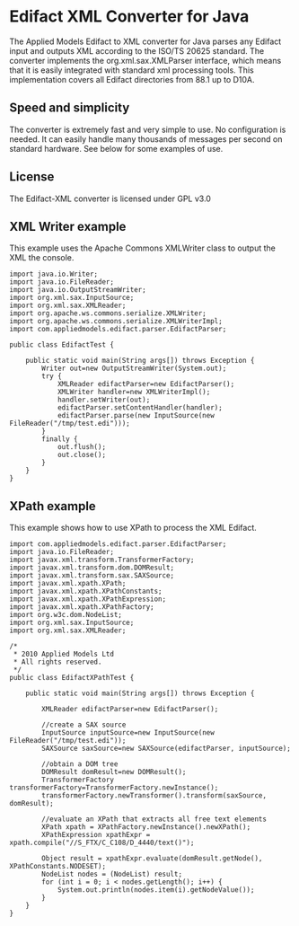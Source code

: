 Edifact XML Converter for Java
==============================

The Applied Models Edifact to XML converter for Java parses any Edifact input and outputs XML according to the ISO/TS 20625 standard. 
The converter implements the org.xml.sax.XMLParser interface, which means that it is easily integrated with standard xml processing tools. 
This implementation covers all Edifact directories from 88.1 up to D10A. 

Speed and simplicity
--------------------

The converter is extremely fast and very simple to use. No configuration is needed. 
It can easily handle many thousands of messages per second on standard hardware. 
See below for some examples of use.

License
-------
The Edifact-XML converter is licensed under GPL v3.0


XML Writer example
------------------

This example uses the Apache Commons XMLWriter class to output the XML the console.


	import java.io.Writer;
	import java.io.FileReader;
	import java.io.OutputStreamWriter;
	import org.xml.sax.InputSource;
	import org.xml.sax.XMLReader;
	import org.apache.ws.commons.serialize.XMLWriter;
	import org.apache.ws.commons.serialize.XMLWriterImpl;
	import com.appliedmodels.edifact.parser.EdifactParser;
	
	public class EdifactTest {
	
	    public static void main(String args[]) throws Exception {
	        Writer out=new OutputStreamWriter(System.out);
	        try {
	            XMLReader edifactParser=new EdifactParser();
	            XMLWriter handler=new XMLWriterImpl();
	            handler.setWriter(out);
	            edifactParser.setContentHandler(handler);
	            edifactParser.parse(new InputSource(new FileReader("/tmp/test.edi")));
	        }
	        finally {
	            out.flush();
	            out.close();
	        }
	    }
	}


XPath example
-------------
This example shows how to use XPath to process the XML Edifact.


	import com.appliedmodels.edifact.parser.EdifactParser;
	import java.io.FileReader;
	import javax.xml.transform.TransformerFactory;
	import javax.xml.transform.dom.DOMResult;
	import javax.xml.transform.sax.SAXSource;
	import javax.xml.xpath.XPath;
	import javax.xml.xpath.XPathConstants;
	import javax.xml.xpath.XPathExpression;
	import javax.xml.xpath.XPathFactory;
	import org.w3c.dom.NodeList;
	import org.xml.sax.InputSource;
	import org.xml.sax.XMLReader;
	
	/*
	 * 2010 Applied Models Ltd
	 * All rights reserved.
	 */
	public class EdifactXPathTest {
	
	    public static void main(String args[]) throws Exception {
	
	        XMLReader edifactParser=new EdifactParser();
	
	        //create a SAX source
	        InputSource inputSource=new InputSource(new FileReader("/tmp/test.edi"));
	        SAXSource saxSource=new SAXSource(edifactParser, inputSource);
	    
	        //obtain a DOM tree
	        DOMResult domResult=new DOMResult();
	        TransformerFactory transformerFactory=TransformerFactory.newInstance();
	        transformerFactory.newTransformer().transform(saxSource, domResult);
	
	        //evaluate an XPath that extracts all free text elements
	        XPath xpath = XPathFactory.newInstance().newXPath();
	        XPathExpression xpathExpr = xpath.compile("//S_FTX/C_C108/D_4440/text()");
	
	        Object result = xpathExpr.evaluate(domResult.getNode(), XPathConstants.NODESET);
	        NodeList nodes = (NodeList) result;
	        for (int i = 0; i < nodes.getLength(); i++) {
	            System.out.println(nodes.item(i).getNodeValue());
	        }
	    }
	}






